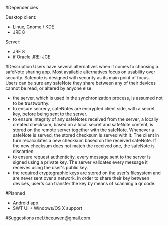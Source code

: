 #Dependencies

Desktop client:
- Linux, Gnome / KDE
- JRE 8

Server:
- JRE 8
- if Oracle JRE: JCE

#Description
Users have several alternatives when it comes to choosing a safeNote sharing app. Most available alternatives focus on usability over security.
Safenote is designed with security as its main point of focus. Users can be sure any safeNote they share between any of their devices cannot be read, or altered by anyone else.
- the server, which is used in the synchronization process, is assumed not to be trustworthy.
- to ensure secrecy, safeNotes are encrypted client side, with a secret key, before being sent to the server.
- to ensure integrity of any safeNotes received from the server, a locally created checksum, based on a local secret and safeNote content, is stored on the remote server together with the safeNote. Whenever a safeNote is served, the stored checksum is served with it. The client in turn recalculates a new checksum based on the received safeNote. If the new checksum does not match the received one, the safeNote is discarded.
- to ensure request authenticity, every message sent to the server is signed using a private key. The server validates every message it receives using the user's public key.
- the required cryptographic keys are stored on the user's filesystem and are never sent over a network. In order to share their key between devices, user's can transfer the key by means of scanning a qr code.

#Planned
- Android app
- SWT UI + Windows/OS X support

#Suggestions
roel.theeuwen@gmail.com

